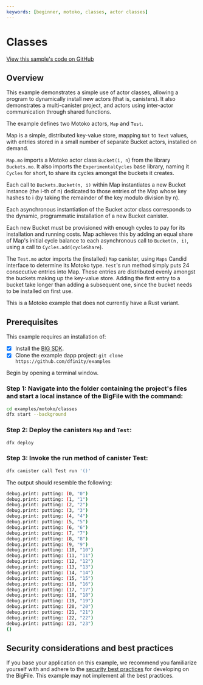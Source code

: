 ```yaml
---
keywords: [beginner, motoko, classes, actor classes]
---
```


# Classes

[View this sample's code on GitHub](https://github.com/dfinity/examples/tree/master/motoko/classes)

## Overview

This example demonstrates a simple use of actor classes, allowing a program to dynamically install new actors (that is, canisters). It also demonstrates a multi-canister project, and actors using inter-actor communication through shared functions.

The example defines two Motoko actors, `Map` and `Test`.

Map is a simple, distributed key-value store, mapping `Nat` to `Text` values, with entries stored in a small number of separate Bucket actors, installed on demand.

`Map.mo` imports a Motoko actor class `Bucket(i, n`) from the library `Buckets.mo`. It also imports the `ExperimentalCycles` base library, naming it `Cycles` for short, to share its cycles amongst the buckets it creates.

Each call to `Buckets.Bucket(n, i)` within Map instantiates a new Bucket instance (the i-th of n) dedicated to those entries of the Map whose key hashes to i (by taking the remainder of the key modulo division by n).

Each asynchronous instantiation of the Bucket actor class corresponds to the dynamic, programmatic installation of a new Bucket canister.

Each new Bucket must be provisioned with enough cycles to pay for its installation and running costs. Map achieves this by adding an equal share of Map's initial cycle balance to each asynchronous call to `Bucket(n, i)`, using a call to `Cycles.add(cycleShare`).

The `Test.mo` actor imports the (installed) `Map` canister, using `Maps` Candid interface to determine its Motoko type. `Test`'s run method simply puts 24 consecutive entries into Map. These entries are distributed evenly amongst the buckets making up the key-value store. Adding the first entry to a bucket take longer than adding a subsequent one, since the bucket needs to be installed on first use.

This is a Motoko example that does not currently have a Rust variant. 


## Prerequisites
This example requires an installation of:

- [x] Install the [BIG SDK](https://thebigfile.com/docs/current/developer-docs/setup/install/).
- [x] Clone the example dapp project: `git clone https://github.com/dfinity/examples`

Begin by opening a terminal window.

### Step 1: Navigate into the folder containing the project's files and start a local instance of the BigFile with the command:

```bash
cd examples/motoko/classes
dfx start --background
```

### Step 2: Deploy the canisters `Map` and `Test`:

```bash
dfx deploy
```

### Step 3: Invoke the run method of canister Test:

```bash
dfx canister call Test run '()'
```

The output should resemble the following:

```bash
debug.print: putting: (0, "0")
debug.print: putting: (1, "1")
debug.print: putting: (2, "2")
debug.print: putting: (3, "3")
debug.print: putting: (4, "4")
debug.print: putting: (5, "5")
debug.print: putting: (6, "6")
debug.print: putting: (7, "7")
debug.print: putting: (8, "8")
debug.print: putting: (9, "9")
debug.print: putting: (10, "10")
debug.print: putting: (11, "11")
debug.print: putting: (12, "12")
debug.print: putting: (13, "13")
debug.print: putting: (14, "14")
debug.print: putting: (15, "15")
debug.print: putting: (16, "16")
debug.print: putting: (17, "17")
debug.print: putting: (18, "18")
debug.print: putting: (19, "19")
debug.print: putting: (20, "20")
debug.print: putting: (21, "21")
debug.print: putting: (22, "22")
debug.print: putting: (23, "23")
()
```

## Security considerations and best practices

If you base your application on this example, we recommend you familiarize yourself with and adhere to the [security best practices](https://thebigfile.com/docs/current/references/security/) for developing on the BigFile. This example may not implement all the best practices.
